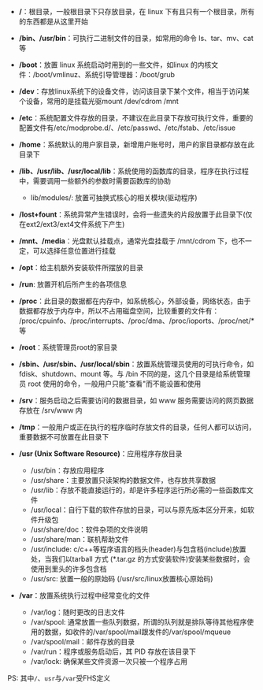 - **/**：根目录，一般根目录下只存放目录，在 linux 下有且只有一个根目录，所有的东西都是从这里开始

- **/bin、/usr/bin**：可执行二进制文件的目录，如常用的命令 ls、tar、mv、cat 等

- **/boot**：放置 linux 系统启动时用到的一些文件，如linux 的内核文件：/boot/vmlinuz、系统引导管理器：/boot/grub

- **/dev**：存放linux系统下的设备文件，访问该目录下某个文件，相当于访问某个设备，常用的是挂载光驱mount /dev/cdrom /mnt

- **/etc**：系统配置文件存放的目录，不建议在此目录下存放可执行文件，重要的配置文件有/etc/modprobe.d/、/etc/passwd、/etc/fstab、/etc/issue

- **/home**：系统默认的用户家目录，新增用户账号时，用户的家目录都存放在此目录下

- **/lib、/usr/lib、/usr/local/lib**：系统使用的函数库的目录，程序在执行过程中，需要调用一些额外的参数时需要函数库的协助
  * lib/modules/: 放置可抽换式核心的相关模块(驱动程序)

- **/lost+fount**：系统异常产生错误时，会将一些遗失的片段放置于此目录下(仅在ext2/ext3/ext4文件系统下产生)

- **/mnt、/media**：光盘默认挂载点，通常光盘挂载于 /mnt/cdrom 下，也不一定，可以选择任意位置进行挂载

- **/opt**：给主机额外安装软件所摆放的目录

- **/run**: 放置开机后所产生的各项信息 

- **/proc**：此目录的数据都在内存中，如系统核心，外部设备，网络状态，由于数据都存放于内存中，所以不占用磁盘空间，比较重要的文件有：
/proc/cpuinfo、/proc/interrupts、/proc/dma、/proc/ioports、/proc/net/* 等

- **/root**：系统管理员root的家目录

- **/sbin、/usr/sbin、/usr/local/sbin**：放置系统管理员使用的可执行命令，如 fdisk、shutdown、mount 等。与 /bin 不同的是，这几个目录是给系统管理员 root 使用的命令，一般用户只能"查看"而不能设置和使用

- **/srv**：服务启动之后需要访问的数据目录，如 www 服务需要访问的网页数据存放在 /srv/www 内

- **/tmp**：一般用户或正在执行的程序临时存放文件的目录，任何人都可以访问，重要数据不可放置在此目录下

- **/usr (Unix Software Resource)**：应用程序存放目录
  * /usr/bin：存放应用程序
  * /usr/share：主要放置只读架构的数据文件，也存放共享数据
  * /usr/lib：存放不能直接运行的，却是许多程序运行所必需的一些函数库文件
  * /usr/local：自行下载的软件存放的目录，可以与原先版本区分开来，如软件升级包
  * /usr/share/doc：软件杂项的文件说明
  * /usr/share/man：联机帮助文件
  * /usr/include: c/c++等程序语言的档头(header)与包含档(include)放置处，当我们以tarball 方式 (*.tar.gz 的方式安装软件)安装某些数据时，会使用到里头的许多包含档
  * /usr/src: 放置一般的原始码 (/usr/src/linux放置核心原始码)
- **/var**：放置系统执行过程中经常变化的文件
  * /var/log：随时更改的日志文件
  * /var/spool: 通常放置一些队列数据，所谓的队列就是排队等待其他程序使用的数据，如收件的/var/spool/mail跟发件的/var/spool/mqueue
  * /var/spool/mail：邮件存放的目录
  * /var/run：程序或服务启动后，其 PID 存放在该目录下
  * /var/lock: 确保某些文件资源一次只被一个程序占用

PS: 其中`/`、`usr`与`/var`受FHS定义